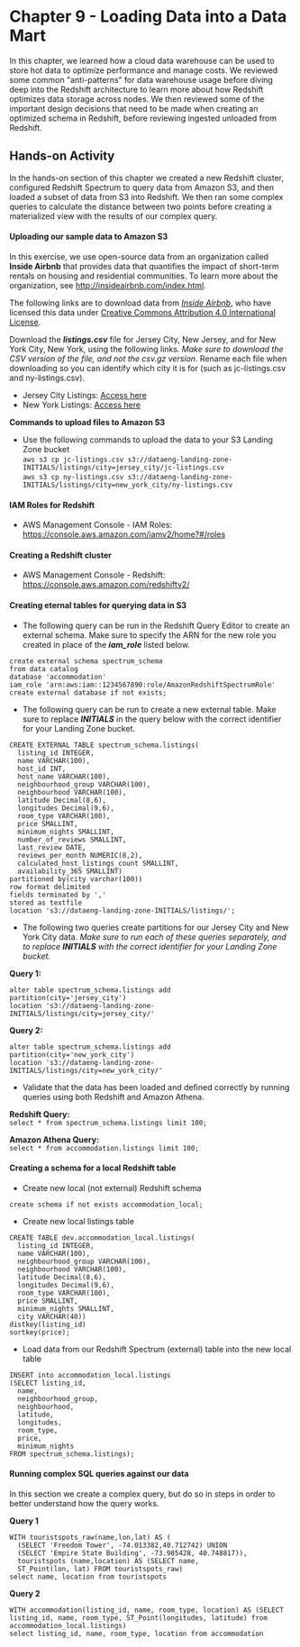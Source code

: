 # Chapter 9 - Loading Data into a Data Mart

In this chapter, we learned how a cloud data warehouse can be used to store hot data to
optimize performance and manage costs. We reviewed some common "anti-patterns"
for data warehouse usage before diving deep into the Redshift architecture to learn more
about how Redshift optimizes data storage across nodes.
We then reviewed some of the important design decisions that need to be made when
creating an optimized schema in Redshift, before reviewing ingested unloaded from
Redshift.

## Hands-on Activity
In the hands-on section of this chapter we created a new Redshift cluster,
configured Redshift Spectrum to query data from Amazon S3, and then loaded a
subset of data from S3 into Redshift. We then ran some complex queries to calculate the
distance between two points before creating a materialized view with the results of our
complex query.

#### Uploading our sample data to Amazon S3
In this exercise, we use open-source data from an organization called **Inside Airbnb** that provides data that quantifies the impact of short-term rentals on housing and residential communities. To learn more about the organization, see http://insideairbnb.com/index.html.

The following links are to download data from [*Inside Airbnb*](http://insideairbnb.com/index.html), who have licensed this data under [Creative Commons Attribution 4.0 International License](http://creativecommons.org/licenses/by/4.0/).

Download the ***listings.csv*** file for Jersey City, New Jersey, and for New York City, New York, using the following links. *Make sure to download the CSV version of the file, and not the csv.gz version*. Rename each file when downloading so you can identify which city it is for (such as jc-listings.csv and ny-listings.csv). 

- Jersey City Listings: [Access here](http://insideairbnb.com/get-the-data.html#:~:text=Jersey%20City%2C%20New%20Jersey%2C%20United%20States)
- New York Listings: [Access here](http://insideairbnb.com/get-the-data.html#:~:text=New%20York%20City%2C%20New%20York%2C%20United%20States)

**Commands to upload files to Amazon S3**  

- Use the following commands to upload the data to your S3 Landing Zone bucket  
`aws s3 cp jc-listings.csv s3://dataeng-landing-zone-INITIALS/listings/city=jersey_city/jc-listings.csv`  
`aws s3 cp ny-listings.csv s3://dataeng-landing-zone-INITIALS/listings/city=new_york_city/ny-listings.csv`

#### IAM Roles for Redshift

- AWS Management Console - IAM Roles: https://console.aws.amazon.com/iamv2/home?#/roles

#### Creating a Redshift cluster

- AWS Management Console - Redshift: https://console.aws.amazon.com/redshiftv2/

#### Creating eternal tables for querying data in S3

- The following query can be run in the Redshift Query Editor to create an external schema. Make sure to specify the ARN for the new role you created in place of the ***iam_role*** listed below.

```
create external schema spectrum_schema
from data catalog
database 'accommodation'
iam_role 'arn:aws:iam::1234567890:role/AmazonRedshiftSpectrumRole'
create external database if not exists;
```

- The following query can be run to create a new external table. Make sure to replace ***INITIALS*** in the query below with the correct identifier for your Landing Zone bucket.

```
CREATE EXTERNAL TABLE spectrum_schema.listings(
  listing_id INTEGER,
  name VARCHAR(100),
  host_id INT,
  host_name VARCHAR(100),
  neighbourhood_group VARCHAR(100),
  neighbourhood VARCHAR(100),
  latitude Decimal(8,6),
  longitudes Decimal(9,6),
  room_type VARCHAR(100),
  price SMALLINT,
  minimum_nights SMALLINT,
  number_of_reviews SMALLINT,
  last_review DATE,
  reviews_per_month NUMERIC(8,2),
  calculated_host_listings_count SMALLINT,
  availability_365 SMALLINT)
partitioned by(city varchar(100))
row format delimited
fields terminated by ','
stored as textfile
location 's3://dataeng-landing-zone-INITIALS/listings/';
```

- The following two queries create partitions for our Jersey City and New York City data. *Make sure to run each of these queries separately, and to replace **INITIALS** with the correct identifier for your Landing Zone bucket.*

**Query 1:**  
```
alter table spectrum_schema.listings add
partition(city='jersey_city')
location 's3://dataeng-landing-zone-INITIALS/listings/city=jersey_city/'
```
**Query 2:**  
```
alter table spectrum_schema.listings add
partition(city='new_york_city')
location 's3://dataeng-landing-zone-INITIALS/listings/city=new_york_city/'
```

- Validate that the data has been loaded and defined correctly by running queries using both Redshift and Amazon Athena.

**Redshift Query:**  
`select * from spectrum_schema.listings limit 100;`

**Amazon Athena Query:**  
`select * from accommodation.listings limit 100;`

#### Creating a schema for a local Redshift table

- Create new local (not external) Redshift schema

`create schema if not exists accommodation_local;`

- Create new local listings table

```
CREATE TABLE dev.accommodation_local.listings(
  listing_id INTEGER,
  name VARCHAR(100),
  neighbourhood_group VARCHAR(100),
  neighbourhood VARCHAR(100),
  latitude Decimal(8,6),
  longitudes Decimal(9,6),
  room_type VARCHAR(100),
  price SMALLINT,
  minimum_nights SMALLINT,
  city VARCHAR(40))
distkey(listing_id)
sortkey(price);
```

- Load data from our Redshift Spectrum (external) table into the new local table

```
INSERT into accommodation_local.listings
(SELECT listing_id,
  name,
  neighbourhood_group,
  neighbourhood,
  latitude,
  longitudes,
  room_type,
  price,
  minimum_nights
FROM spectrum_schema.listings);
```

#### Running complex SQL queries against our data
In this section we create a complex query, but do so in steps in order to better understand how the query works.

**Query 1**
```
WITH touristspots_raw(name,lon,lat) AS (
  (SELECT 'Freedom Tower', -74.013382,40.712742) UNION
  (SELECT 'Empire State Building', -73.985428, 40.748817)),
  touristspots (name,location) AS (SELECT name,
  ST_Point(lon, lat) FROM touristspots_raw)
select name, location from touristspots
```

**Query 2**
```
WITH accommodation(listing_id, name, room_type, location) AS (SELECT listing_id, name, room_type, ST_Point(longitudes, latitude) from accommodation_local.listings)
select listing_id, name, room_type, location from accommodation
```



